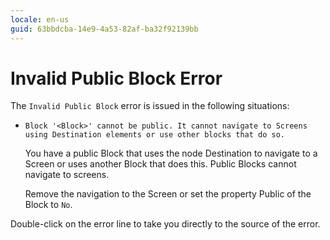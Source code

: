 ```yaml
---
locale: en-us
guid: 63bbdcba-14e9-4a53-82af-ba32f92139bb
---
```


# Invalid Public Block Error

The `Invalid Public Block` error is issued in the following situations:

* `Block '<Block>' cannot be public. It cannot navigate to Screens using Destination elements or use other blocks that do so.`

    You have a public Block that uses the node Destination to navigate to a Screen or uses another Block that does this. Public Blocks cannot navigate to screens. 

    Remove the navigation to the Screen or set the property Public of the Block to `No`.

Double-click on the error line to take you directly to the source of the error.
